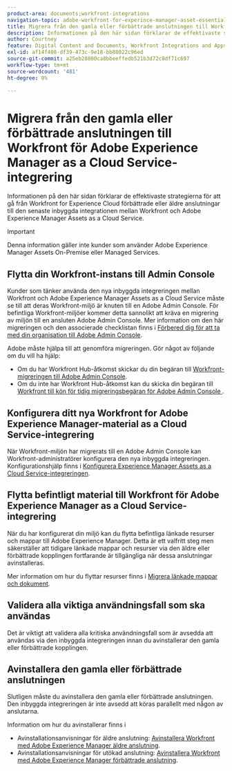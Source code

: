 ```yaml
---
product-area: documents;workfront-integrations
navigation-topic: adobe-workfront-for-experince-manager-asset-essentials
title: Migrera från den gamla eller förbättrade anslutningen till Workfront för Adobe Experience Manager as a Cloud Service-integrering
description: Informationen på den här sidan förklarar de effektivaste strategierna för att gå från Workfront for Experience Cloud förbättrade eller äldre anslutningar till den senaste inbyggda integrationen mellan Workfront och Adobe Experience Manager Assets as a Cloud Service.
author: Courtney
feature: Digital Content and Documents, Workfront Integrations and Apps
exl-id: af14f408-df39-473c-9e18-bb88022c96ed
source-git-commit: a25eb28800ca8bbeeffedb521b3d72c8df71c697
workflow-type: tm+mt
source-wordcount: '481'
ht-degree: 0%

---
```


# Migrera från den gamla eller förbättrade anslutningen till Workfront för Adobe Experience Manager as a Cloud Service-integrering

Informationen på den här sidan förklarar de effektivaste strategierna för att gå från Workfront for Experience Cloud förbättrade eller äldre anslutningar till den senaste inbyggda integrationen mellan Workfront och Adobe Experience Manager Assets as a Cloud Service.

>[!IMPORTANT]
>
>Denna information gäller inte kunder som använder Adobe Experience Manager Assets On-Premise eller Managed Services.

## Flytta din Workfront-instans till Admin Console

Kunder som tänker använda den nya inbyggda integreringen mellan Workfront och Adobe Experience Manager Assets as a Cloud Service måste se till att deras Workfront-miljö är knuten till en Adobe Admin Console. För befintliga Workfront-miljöer kommer detta sannolikt att kräva en migrering av miljön till en ansluten Adobe Admin Console. Mer information om den här migreringen och den associerade checklistan finns i [Förbered dig för att ta med din organisation till Adobe Admin Console](/help/quicksilver/administration-and-setup/adobe-admin-console/prep-for-admin-console.md).

Adobe måste hjälpa till att genomföra migreringen. Gör något av följande om du vill ha hjälp:

* Om du har Workfront Hub-åtkomst skickar du din begäran till [Workfront-migreringen till Adobe Admin Console](https://hub.workfront.com/requests/new?activeTab=tab-new-helpRequest&projectID=629674d500054a38133cf26e01d06a97&path=).
* Om du inte har Workfront Hub-åtkomst kan du skicka din begäran till [Workfront till kön för tidig migreringsbegäran för Adobe Admin Console &#x200B;](https://workfront.az1.qualtrics.com/jfe/form/SV_9T5LuHf05JUOPAi).

## Konfigurera ditt nya Workfront for Adobe Experience Manager-material as a Cloud Service-integrering

När Workfront-miljön har migrerats till en Adobe Admin Console kan Workfront-administratörer konfigurera den nya inbyggda integreringen. Konfigurationshjälp finns i [Konfigurera Experience Manager Assets as a Cloud Service-integreringen](/help/quicksilver/administration-and-setup/configure-integrations/configure-aacs-integration.md).

## Flytta befintligt material till Workfront för Adobe Experience Manager as a Cloud Service-integrering

När du har konfigurerat din miljö kan du flytta befintliga länkade resurser och mappar till Adobe Experience Manager. Detta är ett valfritt steg men säkerställer att tidigare länkade mappar och resurser via den äldre eller förbättrade kopplingen fortfarande är tillgängliga när dessa anslutningar avinstalleras.

Mer information om hur du flyttar resurser finns i [Migrera länkade mappar och dokument](/help/quicksilver/documents/workfront-and-experience-manager-integrations/legacy-enhanced-connector-migration/workfront-document-link-updates.md).

## Validera alla viktiga användningsfall som ska användas

Det är viktigt att validera alla kritiska användningsfall som är avsedda att användas via den inbyggda integreringen innan du avinstallerar den gamla eller förbättrade kopplingen.

## Avinstallera den gamla eller förbättrade anslutningen

Slutligen måste du avinstallera den gamla eller förbättrade anslutningen. Den inbyggda integreringen är inte avsedd att köras parallellt med någon av anslutarna.

Information om hur du avinstallerar finns i

* Avinstallationsanvisningar för äldre anslutning: [Avinstallera Workfront med Adobe Experience Manager äldre anslutning](/help/quicksilver/documents/workfront-and-experience-manager-integrations/legacy-enhanced-connector-migration/uninstall-legacy-connector.md).
* Avinstallationsanvisningar för utökad anslutning: [Avinstallera Workfront med Adobe Experience Manager förbättrade anslutning](/help/quicksilver/documents/workfront-and-experience-manager-integrations/legacy-enhanced-connector-migration/uninstall-enhanced-connector.md).
